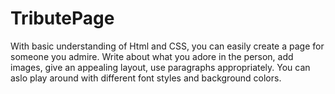 # TributePage
With basic understanding of Html and CSS, you can easily create a page for someone you admire.
Write about what you adore in the person, add images, give an appealing layout, use paragraphs appropriately. 
You can aslo play around with different font styles and background colors.
